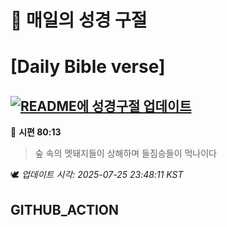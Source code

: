 # 🙏 매일의 성경 구절
# [Daily Bible verse]
## [![README에 성경구절 업데이트](https://github.com/DONGSUKA/first_test/actions/workflows/update-readme-bible.yml/badge.svg)](https://github.com/DONGSUKA/first_test/actions/workflows/update-readme-bible.yml)
<!-- START_BIBLE_VERSE -->
📖 **시편 80:13**
> 숲 속의 멧돼지들이 상해하며 들짐승들이 먹나이다

🕊️ _업데이트 시각: 2025-07-25 23:48:11 KST_
  <!-- END_BIBLE_VERSE -->
## GITHUB_ACTION
